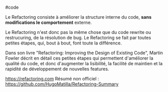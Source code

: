 #code 

Le Refactoring consiste à améliorer la structure interne du code, **sans modifications le comportement** externe.

Le Refactoring n'est donc pas la même chose que du code rewrite ou restrucuring, de la résolution de bug. Le Refactoring se fait par toutes petites étapes, qui, bout à bout, font toute la différence.

Dans son livre "Refactoring: Improving the Design of Existing Code", Martin Fowler décrit en détail ces petites étapes qui permettent d'améliorer la qualité du code, et donc d'augmenter la lisibilité, la facilité de maintien et la rapidité de développement de nouvelles features.

https://refactoring.com
Résumé non officiel : https://github.com/HugoMatilla/Refactoring-Summary
